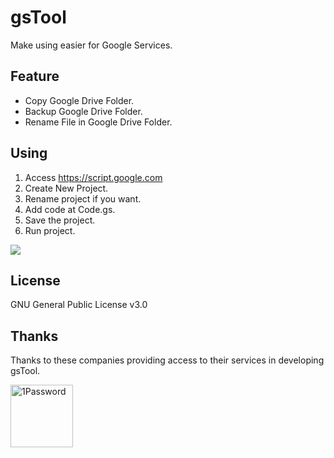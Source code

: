 # gsTool
Make using easier for Google Services.

## Feature
- Copy Google Drive Folder.
- Backup Google Drive Folder.
- Rename File in Google Drive Folder.

## Using
1. Access https://script.google.com 
2. Create New Project.
3. Rename project if you want.
4. Add code at Code.gs.
5. Save the project.
6. Run project.

![](https://i.imgur.com/1pWyQpC.png)

## License
GNU General Public License v3.0

## Thanks
Thanks to these companies providing access to their services in developing gsTool.

<a href="https://1password.com/?utm_source=gsTool"><img src="https://i.imgur.com/XvnmKsf.png" alt="1Password" width="100"></a>
